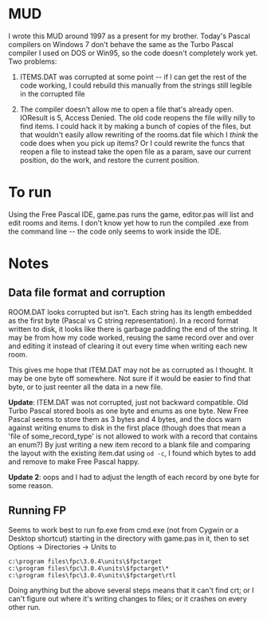 # MUD

I wrote this MUD around 1997 as a present for my brother.  Today's Pascal compilers on Windows 7
don't behave the same as the Turbo Pascal compiler I used on DOS or Win95, so the code doesn't
completely work yet.  Two problems:

1. ITEMS.DAT was corrupted at some point -- if I can get the rest of the code working, I could
rebuild this manually from the strings still legible in the corrupted file

2. The compiler doesn't allow me to open a file that's already open.  IOResult is 5, Access Denied.
The old code reopens the file willy nilly to find items.  I could hack it by making a bunch of copies
of the files, but that wouldn't easily allow rewriting of the rooms.dat file which
I *think* the code does when you pick up items?  Or I could rewrite the funcs that reopen a file
to instead take the open file as a param, save our current position, do the work, and restore the
current position.

# To run

Using the Free Pascal IDE, game.pas runs the game, editor.pas will list and edit rooms and items.
I don't know yet how to run the compiled .exe from the command line -- the code only seems to work
inside the IDE.

# Notes

## Data file format and corruption

ROOM.DAT looks corrupted but isn't.  Each string has its length embedded as the
first byte (Pascal vs C string representation).  In a record format written to
disk, it looks like there is garbage padding the end of the string.  It may be
from how my code worked, reusing the same record over and over and editing it
instead of clearing it out every time when writing each new room.

This gives me hope that ITEM.DAT may not be as corrupted as I thought.  It may be one byte off somewhere.  Not sure if it would be easier to find that byte, or to just reenter all the data in a new file.

**Update**: ITEM.DAT was not corrupted, just not backward compatible.  Old Turbo Pascal stored bools as one byte and enums as one byte.  New Free Pascal seems to store them as 3 bytes and 4 bytes, and the docs warn against writing enums to disk in the first place (though does that mean a 'file of some_record_type' is not allowed to work with a record that contains an enum?)  By just writing a new item record to a blank file and comparing the layout with the existing item.dat using `od -c`, I found which bytes to add and remove to make Free Pascal happy.

**Update 2**: oops and I had to adjust the length of each record by one byte for some reason.

## Running FP

Seems to work best to run fp.exe from cmd.exe (not from Cygwin or a Desktop shortcut) starting in the directory with game.pas in it, then to set Options -> Directories -> Units to 

    c:\program files\fpc\3.0.4\units\$fpctarget
    c:\program files\fpc\3.0.4\units\$fpctarget\*
    c:\program files\fpc\3.0.4\units\$fpctarget\rtl

Doing anything but the above several steps means that it can't find crt; or I can't figure out where it's writing changes to files; or it crashes on every other run.


